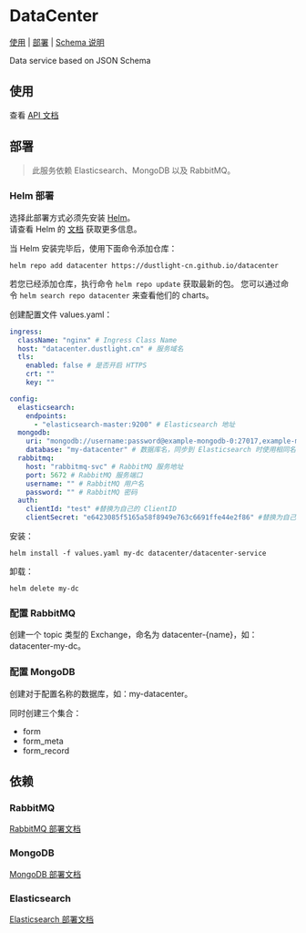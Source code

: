 # DataCenter
[使用](#使用) | [部署](#部署) | [Schema 说明](SCHEMA.md)

Data service based on JSON Schema

## 使用

查看 [ API 文档](http://datacenter.dustlight.cn/doc.html)



## 部署
> 此服务依赖 Elasticsearch、MongoDB 以及 RabbitMQ。

### Helm 部署
选择此部署方式必须先安装 [Helm](https://helm.sh)。  
请查看 Helm 的 [文档](https://helm.sh/docs) 获取更多信息。

当 Helm 安装完毕后，使用下面命令添加仓库：

    helm repo add datacenter https://dustlight-cn.github.io/datacenter

若您已经添加仓库，执行命令 `helm repo update` 获取最新的包。
您可以通过命令 `helm search repo datacenter` 来查看他们的 charts。

创建配置文件 values.yaml：
```yaml
ingress:
  className: "nginx" # Ingress Class Name
  host: "datacenter.dustlight.cn" # 服务域名
  tls:
    enabled: false # 是否开启 HTTPS
    crt: "" 
    key: ""

config:
  elasticsearch:
    endpoints:
      - "elasticsearch-master:9200" # Elasticsearch 地址
  mongodb:
    uri: "mongodb://username:password@example-mongodb-0:27017,example-mongodb-1,example-mongodb-2:27017/datacenter?authSource=admin&appname=datacenter&replicaSet=example-mongodb" # MongoDB 连接地址
    database: "my-datacenter" # 数据库名，同步到 Elasticsearch 时使用相同名称。 
  rabbitmq:
    host: "rabbitmq-svc" # RabbitMQ 服务地址
    port: 5672 # RabbitMQ 服务端口
    username: "" # RabbitMQ 用户名
    password: "" # RabbitMQ 密码
  auth:
    clientId: "test" #替换为自己的 ClientID
    clientSecret: "e6423085f5165a58f8949e763c6691ffe44e2f86" #替换为自己的 ClientSecret
```

安装：

    helm install -f values.yaml my-dc datacenter/datacenter-service

卸载：

    helm delete my-dc

### 配置 RabbitMQ
创建一个 topic 类型的 Exchange，命名为 datacenter-{name}，如：datacenter-my-dc。

### 配置 MongoDB
创建对于配置名称的数据库，如：my-datacenter。

同时创建三个集合：
* form
* form_meta
* form_record


## 依赖

### RabbitMQ

[RabbitMQ 部署文档](https://www.rabbitmq.com/kubernetes/operator/operator-overview.html)

### MongoDB

[MongoDB 部署文档](https://github.com/mongodb/mongodb-kubernetes-operator)


### Elasticsearch

[Elasticsearch 部署文档](https://github.com/elastic/helm-charts/tree/main/elasticsearch)